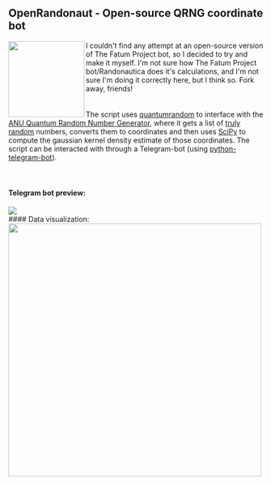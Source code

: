 ## OpenRandonaut - Open-source QRNG coordinate bot
<img align="left" src="https://i.imgur.com/KFueJRM.png" width="150">

I couldn't find any attempt at an open-source version of The Fatum Project bot, so I decided to try and make it myself.
I'm not sure how The Fatum Project bot/Randonautica does it's calculations, and I'm not sure I'm doing it correctly here, but I think so.
Fork away, friends!<br><br><br> The script uses [quantumrandom](https://github.com/lmacken/quantumrandom) to interface with the [ANU Quantum Random Number Generator](https://qrng.anu.edu.au/), where it gets a list of [truly random](https://en.wikipedia.org/wiki/Hardware_random_number_generator#Quantum_random_properties) numbers, converts them to coordinates and then uses [SciPy](https://github.com/scipy/scipy) to compute the gaussian kernel density estimate of those coordinates. The script can be interacted with through a Telegram-bot (using [python-telegram-bot](https://github.com/python-telegram-bot/python-telegram-bot)). 
<br><br><br>

#### Telegram bot preview:
<img src="https://media4.giphy.com/media/JkrKss7cEpusD0yLzJ/giphy.gif">
<br>
#### Data visualization:
<img src="https://i.imgur.com/BxxxddF.png" width="500">
